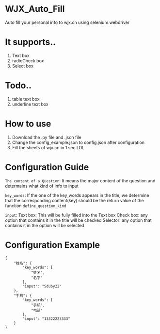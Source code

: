 # WJX_Auto_Fill
Auto fill your personal info to wjx.cn using selenium.webdriver

# It supports..
1. Text box
2. radioCheck box
3. Select box

# Todo..
1. table text box
2. underline text box

# How to use
1. Download the .py file and .json file
2. Change the config_example.json to config.json after configuration
3. Fill the sheets of wjx.cn in 1 sec LOL

# Configuration Guide
`The content of a Question`: It means the major content of the question and determains what kind of info to input

`key_words`: If the one of the key_words appears in the title, we determine that the corresponding content(key) should be the return value of the function `define_question_kind`

`input`: 
Text box: This will be fully filled into the Text box
Check box: any option that contains it in the title will be checked
Selector: any option that contains it in the option will be selected

# Configuration Example
```
{
    "姓名": {
        "key_words": [
            "姓名",
            "名字"
        ],
        "input": "Sduby22"
    },
    "手机": {
        "key_words": [
            "手机",
            "电话"
        ],
        "input": "13322223333"
    }
}
```
